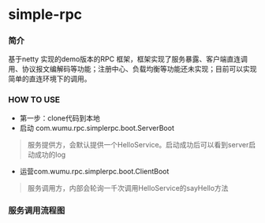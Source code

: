 # simple-rpc
### 简介
基于netty 实现的demo版本的RPC 框架，框架实现了服务暴露、客户端直连调用、协议报文编解码等功能；注册中心、负载均衡等功能还未实现；目前可以实现简单的直连环境下的调用。

### HOW TO USE
- 第一步：clone代码到本地
- 启动 com.wumu.rpc.simplerpc.boot.ServerBoot
> 服务提供方，会默认提供一个HelloService。启动成功后可以看到server启动成功的log
- 运营com.wumu.rpc.simplerpc.boot.ClientBoot
> 服务调用方，内部会轮询一千次调用HelloService的sayHello方法

### 服务调用流程图
